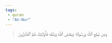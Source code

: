 ```yaml
---
tags: 
 - quran 
 - "An-Nur"
---
```


> وَمَن يُطِعِ ٱللَّهَ وَرَسُولَهُۥ وَيَخۡشَ ٱللَّهَ وَيَتَّقۡهِ فَأُوْلَـٰٓئِكَ هُمُ ٱلۡفَآئِزُونَ

